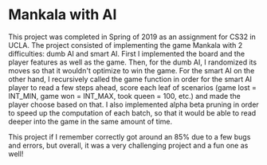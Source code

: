 # Mankala with AI

This project was completed in Spring of 2019 as an assignment for CS32 in UCLA. The project consisted of implementing the game Mankala with 2 difficulties: dumb AI and smart AI. First I implemented the board and the player features as well as the game. Then, for the dumb AI, I randomized its moves so that it wouldn't optimize to win the game. For the smart AI on the other hand, I recursively called the game function in order for the smart AI player to read a few steps ahead, score each leaf of scenarios (game lost = INT_MIN, game won = INT_MAX, took queen = 100, etc.) and made the player choose based on that. I also implemented alpha beta pruning in order to speed up the computation of each batch, so that it would be able to read deeper into the game in the same amount of time.

This project if I remember correctly got around an 85% due to a few bugs and errors, but overall, it was a very challenging project and a fun one as well!
